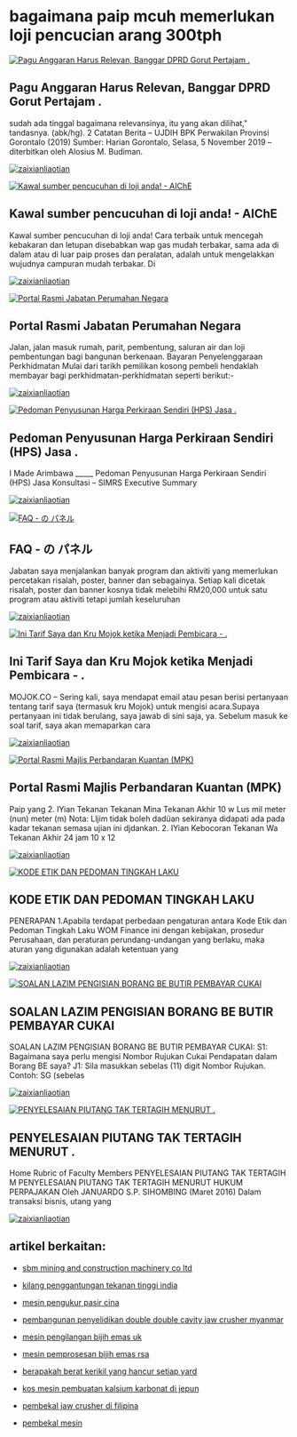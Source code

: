 # bagaimana paip mcuh memerlukan loji pencucian arang 300tph
<a href="https://mnn.zoosnet.net/LR/Chatpre.aspx?id=MNN94995150&p=https://topgrinding.com/" target="_blank">![Pagu Anggaran Harus Relevan, Banggar DPRD Gorut Pertajam .](https://github.com/technlg/images/blob/main/22.jpg)</a>
## Pagu Anggaran Harus Relevan, Banggar DPRD Gorut Pertajam .
sudah ada tinggal bagaimana relevansinya, itu yang akan dilihat," tandasnya. (abk/hg). 2 Catatan Berita – UJDIH BPK Perwakilan Provinsi Gorontalo (2019) Sumber: Harian Gorontalo, Selasa, 5 November 2019 – diterbitkan oleh Alosius M. Budiman.
<a href="https://mnn.zoosnet.net/LR/Chatpre.aspx?id=MNN94995150&p=https://topgrinding.com/" target="_blank"><img src="https://github.com/technlg/images/raw/main/chat11.jpg" alt="zaixianliaotian"/></a><a href="//whatsapp.shibangsoft.com/WhatsApp.php" ><img src="https://github.com/technlg/images/raw/main/chat11.png" alt=""></a>
<a href="https://mnn.zoosnet.net/LR/Chatpre.aspx?id=MNN94995150&p=https://topgrinding.com/" target="_blank">![Kawal sumber pencucuhan di loji anda! - AIChE](https://github.com/technlg/images/blob/main/54.jpg)</a>
## Kawal sumber pencucuhan di loji anda! - AIChE
Kawal sumber pencucuhan di loji anda! Cara terbaik untuk mencegah kebakaran dan letupan disebabkan wap gas mudah terbakar, sama ada di dalam atau di luar paip proses dan peralatan, adalah untuk mengelakkan wujudnya campuran mudah terbakar. Di
<a href="https://mnn.zoosnet.net/LR/Chatpre.aspx?id=MNN94995150&p=https://topgrinding.com/" target="_blank"><img src="https://github.com/technlg/images/raw/main/chat11.jpg" alt="zaixianliaotian"/></a><a href="//whatsapp.shibangsoft.com/WhatsApp.php" ><img src="https://github.com/technlg/images/raw/main/chat11.png" alt=""></a>
<a href="https://mnn.zoosnet.net/LR/Chatpre.aspx?id=MNN94995150&p=https://topgrinding.com/" target="_blank">![Portal Rasmi Jabatan Perumahan Negara](https://github.com/technlg/images/blob/main/55.jpg)</a>
## Portal Rasmi Jabatan Perumahan Negara
Jalan, jalan masuk rumah, parit, pembentung, saluran air dan loji pembentungan bagi bangunan berkenaan. Bayaran Penyelenggaraan Perkhidmatan Mulai dari tarikh pemilikan kosong pembeli hendaklah membayar bagi perkhidmatan-perkhidmatan seperti berikut:-
<a href="https://mnn.zoosnet.net/LR/Chatpre.aspx?id=MNN94995150&p=https://topgrinding.com/" target="_blank"><img src="https://github.com/technlg/images/raw/main/chat11.jpg" alt="zaixianliaotian"/></a><a href="//whatsapp.shibangsoft.com/WhatsApp.php" ><img src="https://github.com/technlg/images/raw/main/chat11.png" alt=""></a>
<a href="https://mnn.zoosnet.net/LR/Chatpre.aspx?id=MNN94995150&p=https://topgrinding.com/" target="_blank">![Pedoman Penyusunan Harga Perkiraan Sendiri (HPS) Jasa .](https://github.com/technlg/images/blob/main/25.jpg)</a>
## Pedoman Penyusunan Harga Perkiraan Sendiri (HPS) Jasa .
I Made Arimbawa _____ Pedoman Penyusunan Harga Perkiraan Sendiri (HPS) Jasa Konsultasi – SIMRS Executive Summary
<a href="https://mnn.zoosnet.net/LR/Chatpre.aspx?id=MNN94995150&p=https://topgrinding.com/" target="_blank"><img src="https://github.com/technlg/images/raw/main/chat11.jpg" alt="zaixianliaotian"/></a><a href="//whatsapp.shibangsoft.com/WhatsApp.php" ><img src="https://github.com/technlg/images/raw/main/chat11.png" alt=""></a>
<a href="https://mnn.zoosnet.net/LR/Chatpre.aspx?id=MNN94995150&p=https://topgrinding.com/" target="_blank">![FAQ - の パネル](https://github.com/technlg/images/blob/main/63.jpg)</a>
## FAQ - の パネル
Jabatan saya menjalankan banyak program dan aktiviti yang memerlukan percetakan risalah, poster, banner dan sebagainya. Setiap kali dicetak risalah, poster dan banner kosnya tidak melebihi RM20,000 untuk satu program atau aktiviti tetapi jumlah keseluruhan 
<a href="https://mnn.zoosnet.net/LR/Chatpre.aspx?id=MNN94995150&p=https://topgrinding.com/" target="_blank"><img src="https://github.com/technlg/images/raw/main/chat11.jpg" alt="zaixianliaotian"/></a><a href="//whatsapp.shibangsoft.com/WhatsApp.php" ><img src="https://github.com/technlg/images/raw/main/chat11.png" alt=""></a>
<a href="https://mnn.zoosnet.net/LR/Chatpre.aspx?id=MNN94995150&p=https://topgrinding.com/" target="_blank">![Ini Tarif Saya dan Kru Mojok ketika Menjadi Pembicara - .](https://github.com/technlg/images/blob/main/23.jpg)</a>
## Ini Tarif Saya dan Kru Mojok ketika Menjadi Pembicara - .
MOJOK.CO – Sering kali, saya mendapat email atau pesan berisi pertanyaan tentang tarif saya (termasuk kru Mojok) untuk mengisi acara.Supaya pertanyaan ini tidak berulang, saya jawab di sini saja, ya. Sebelum masuk ke soal tarif, saya akan memaparkan cara 
<a href="https://mnn.zoosnet.net/LR/Chatpre.aspx?id=MNN94995150&p=https://topgrinding.com/" target="_blank"><img src="https://github.com/technlg/images/raw/main/chat11.jpg" alt="zaixianliaotian"/></a><a href="//whatsapp.shibangsoft.com/WhatsApp.php" ><img src="https://github.com/technlg/images/raw/main/chat11.png" alt=""></a>
<a href="https://mnn.zoosnet.net/LR/Chatpre.aspx?id=MNN94995150&p=https://topgrinding.com/" target="_blank">![Portal Rasmi Majlis Perbandaran Kuantan (MPK)](https://github.com/technlg/images/blob/main/27.jpg)</a>
## Portal Rasmi Majlis Perbandaran Kuantan (MPK)
Paip yang 2. IYian Tekanan Tekanan Mina Tekanan Akhir 10 w Lus mil meter (nun) meter (m) Nota: Lljim tidak boleh dadüan sekiranya didapati ada pada kadar tekanan semasa ujian ini djdankan. 2. IYian Kebocoran Tekanan Wa Tekanan Akhir 24 jam 10 x 12 
<a href="https://mnn.zoosnet.net/LR/Chatpre.aspx?id=MNN94995150&p=https://topgrinding.com/" target="_blank"><img src="https://github.com/technlg/images/raw/main/chat11.jpg" alt="zaixianliaotian"/></a><a href="//whatsapp.shibangsoft.com/WhatsApp.php" ><img src="https://github.com/technlg/images/raw/main/chat11.png" alt=""></a>
<a href="https://mnn.zoosnet.net/LR/Chatpre.aspx?id=MNN94995150&p=https://topgrinding.com/" target="_blank">![KODE ETIK DAN PEDOMAN TINGKAH LAKU](https://github.com/technlg/images/blob/main/42.jpg)</a>
## KODE ETIK DAN PEDOMAN TINGKAH LAKU
PENERAPAN 1.Apabila terdapat perbedaan pengaturan antara Kode Etik dan Pedoman Tingkah Laku WOM Finance ini dengan kebijakan, prosedur Perusahaan, dan peraturan perundang-undangan yang berlaku, maka aturan yang digunakan adalah ketentuan yang
<a href="https://mnn.zoosnet.net/LR/Chatpre.aspx?id=MNN94995150&p=https://topgrinding.com/" target="_blank"><img src="https://github.com/technlg/images/raw/main/chat11.jpg" alt="zaixianliaotian"/></a><a href="//whatsapp.shibangsoft.com/WhatsApp.php" ><img src="https://github.com/technlg/images/raw/main/chat11.png" alt=""></a>
<a href="https://mnn.zoosnet.net/LR/Chatpre.aspx?id=MNN94995150&p=https://topgrinding.com/" target="_blank">![SOALAN LAZIM PENGISIAN BORANG BE BUTIR PEMBAYAR CUKAI](https://github.com/technlg/images/blob/main/62.jpg)</a>
## SOALAN LAZIM PENGISIAN BORANG BE BUTIR PEMBAYAR CUKAI
SOALAN LAZIM PENGISIAN BORANG BE BUTIR PEMBAYAR CUKAI: S1: Bagaimana saya perlu mengisi Nombor Rujukan Cukai Pendapatan dalam Borang BE saya? J1: Sila masukkan sebelas (11) digit Nombor Rujukan. Contoh: SG (sebelas
<a href="https://mnn.zoosnet.net/LR/Chatpre.aspx?id=MNN94995150&p=https://topgrinding.com/" target="_blank"><img src="https://github.com/technlg/images/raw/main/chat11.jpg" alt="zaixianliaotian"/></a><a href="//whatsapp.shibangsoft.com/WhatsApp.php" ><img src="https://github.com/technlg/images/raw/main/chat11.png" alt=""></a>
<a href="https://mnn.zoosnet.net/LR/Chatpre.aspx?id=MNN94995150&p=https://topgrinding.com/" target="_blank">![PENYELESAIAN PIUTANG TAK TERTAGIH MENURUT .](https://github.com/technlg/images/blob/main/11.jpg)</a>
## PENYELESAIAN PIUTANG TAK TERTAGIH MENURUT .
Home Rubric of Faculty Members PENYELESAIAN PIUTANG TAK TERTAGIH M PENYELESAIAN PIUTANG TAK TERTAGIH MENURUT HUKUM PERPAJAKAN Oleh JANUARDO S.P. SIHOMBING (Maret 2016) Dalam transaksi bisnis, utang yang 
<a href="https://mnn.zoosnet.net/LR/Chatpre.aspx?id=MNN94995150&p=https://topgrinding.com/" target="_blank"><img src="https://github.com/technlg/images/raw/main/chat11.jpg" alt="zaixianliaotian"/></a><a href="//whatsapp.shibangsoft.com/WhatsApp.php" ><img src="https://github.com/technlg/images/raw/main/chat11.png" alt=""></a>
## artikel berkaitan:
* [sbm mining and construction machinery co ltd](sbm%20mining%20and%20construction%20machinery%20co%20ltd.md)
* [kilang penggantungan tekanan tinggi india](kilang%20penggantungan%20tekanan%20tinggi%20india.md)
* [mesin pengukur pasir cina](mesin%20pengukur%20pasir%20cina.md)
* [pembangunan penyelidikan double double cavity jaw crusher myanmar](pembangunan%20penyelidikan%20double%20double%20cavity%20jaw%20crusher%20myanmar.md)
* [mesin pengilangan bijih emas uk](mesin%20pengilangan%20bijih%20emas%20uk.md)
* [mesin pemprosesan bijih emas rsa](mesin%20pemprosesan%20bijih%20emas%20rsa.md)
* [berapakah berat kerikil yang hancur setiap yard](berapakah%20berat%20kerikil%20yang%20hancur%20setiap%20yard.md)
* [kos mesin pembuatan kalsium karbonat di jepun](kos%20mesin%20pembuatan%20kalsium%20karbonat%20di%20jepun.md)
* [pembekal jaw crusher di filipina](pembekal%20jaw%20crusher%20di%20filipina.md)
* [pembekal mesin](pembekal%20mesin.md)
